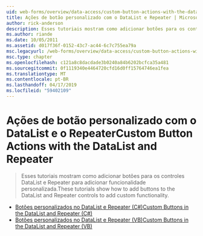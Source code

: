 ```yaml
---
uid: web-forms/overview/data-access/custom-button-actions-with-the-datalist-and-repeater/index
title: Ações de botão personalizado com o DataList e Repeater | Microsoft Docs
author: rick-anderson
description: Esses tutoriais mostram como adicionar botões para os controles DataList e Repeater para adicionar funcionalidade personalizada.
ms.author: riande
ms.date: 10/05/2011
ms.assetid: d017f36f-0152-43c7-ac44-6c7c755ea79a
msc.legacyurl: /web-forms/overview/data-access/custom-button-actions-with-the-datalist-and-repeater
msc.type: chapter
ms.openlocfilehash: c121a8c8dacdade3b0240a84b6202bcfca35a481
ms.sourcegitcommit: 0f1119340e4464720cfd16d0ff15764746ea1fea
ms.translationtype: MT
ms.contentlocale: pt-BR
ms.lasthandoff: 04/17/2019
ms.locfileid: "59402109"
---
```

# <a name="custom-button-actions-with-the-datalist-and-repeater"></a><span data-ttu-id="21f5b-103">Ações de botão personalizado com o DataList e o Repeater</span><span class="sxs-lookup"><span data-stu-id="21f5b-103">Custom Button Actions with the DataList and Repeater</span></span>

> <span data-ttu-id="21f5b-104">Esses tutoriais mostram como adicionar botões para os controles DataList e Repeater para adicionar funcionalidade personalizada.</span><span class="sxs-lookup"><span data-stu-id="21f5b-104">These tutorials show how to add buttons to the DataList and Repeater controls to add custom functionality.</span></span>


- [<span data-ttu-id="21f5b-105">Botões personalizados no DataList e Repeater (C#)</span><span class="sxs-lookup"><span data-stu-id="21f5b-105">Custom Buttons in the DataList and Repeater (C#)</span></span>](custom-buttons-in-the-datalist-and-repeater-cs.md)
- [<span data-ttu-id="21f5b-106">Botões personalizados no DataList e Repeater (VB)</span><span class="sxs-lookup"><span data-stu-id="21f5b-106">Custom Buttons in the DataList and Repeater (VB)</span></span>](custom-buttons-in-the-datalist-and-repeater-vb.md)
